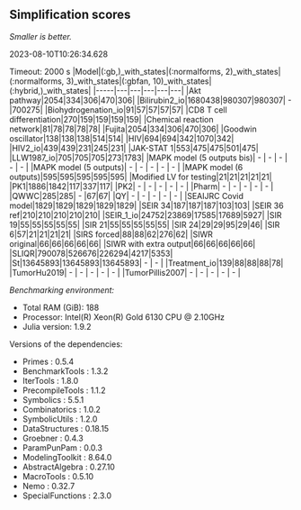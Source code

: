 ## Simplification scores

*Smaller is better.*

2023-08-10T10:26:34.628

Timeout: 2000 s
|Model|(:gb,)_with_states|(:normalforms, 2)_with_states|(:normalforms, 3)_with_states|(:gbfan, 10)_with_states|(:hybrid,)_with_states|
|-----|---|---|---|---|---|
|Akt pathway|2054|334|306|470|306|
|Bilirubin2_io|1680438|980307|980307| - |700275|
|Biohydrogenation_io|91|57|57|57|57|
|CD8 T cell differentiation|270|159|159|159|159|
|Chemical reaction network|81|78|78|78|78|
|Fujita|2054|334|306|470|306|
|Goodwin oscillator|138|138|138|514|514|
|HIV|694|694|342|1070|342|
|HIV2_io|439|439|231|245|231|
|JAK-STAT 1|553|475|475|501|475|
|LLW1987_io|705|705|705|273|1783|
|MAPK model (5 outputs bis)| - | - | - | - | - |
|MAPK model (5 outputs)| - | - | - | - | - |
|MAPK model (6 outputs)|595|595|595|595|595|
|Modified LV for testing|21|21|21|21|21|
|PK1|1886|1842|117|337|117|
|PK2| - | - | - | - | - |
|Pharm| - | - | - | - | - |
|QWWC|285|285| - |67|67|
|QY| - | - | - | - | - |
|SEAIJRC Covid model|1829|1829|1829|1829|1829|
|SEIR 34|187|187|187|103|103|
|SEIR 36 ref|210|210|210|210|210|
|SEIR_1_io|24752|23869|17585|17689|5927|
|SIR 19|55|55|55|55|55|
|SIR 21|55|55|55|55|55|
|SIR 24|29|29|95|29|46|
|SIR 6|57|21|21|21|21|
|SIRS forced|88|88|62|276|62|
|SIWR original|66|66|66|66|66|
|SIWR with extra output|66|66|66|66|66|
|SLIQR|790078|526676|226294|4217|5353|
|St|13645893|13645893|13645893| - | - |
|Treatment_io|139|88|88|88|78|
|TumorHu2019| - | - | - | - | - |
|TumorPillis2007| - | - | - | - | - |

*Benchmarking environment:*

* Total RAM (GiB): 188
* Processor: Intel(R) Xeon(R) Gold 6130 CPU @ 2.10GHz
* Julia version: 1.9.2

Versions of the dependencies:

* Primes : 0.5.4
* BenchmarkTools : 1.3.2
* IterTools : 1.8.0
* PrecompileTools : 1.1.2
* Symbolics : 5.5.1
* Combinatorics : 1.0.2
* SymbolicUtils : 1.2.0
* DataStructures : 0.18.15
* Groebner : 0.4.3
* ParamPunPam : 0.0.3
* ModelingToolkit : 8.64.0
* AbstractAlgebra : 0.27.10
* MacroTools : 0.5.10
* Nemo : 0.32.7
* SpecialFunctions : 2.3.0
